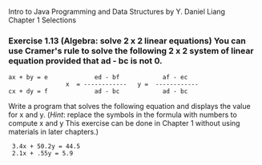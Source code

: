 Intro to Java Programming and Data Structures by Y. Daniel Liang <br/>
Chapter 1 Selections

### Exercise 1.13 (Algebra: solve 2 x 2 linear equations) You can use Cramer's rule to solve the following 2 x 2 system of linear equation provided that ad - bc is not 0.

    ax + by = e             ed - bf            af - ec
                    x  = ------------   y =  ------------
    cx + dy = f             ad - bc            ad - bc
    
Write a program that solves the following equation and displays the value for x and y. (*Hint*: replace the symbols in the formula with numbers to compute x and y This exercise can be done in Chapter 1 without using materials in later chapters.)

     3.4x + 50.2y = 44.5
     2.1x + .55y = 5.9
